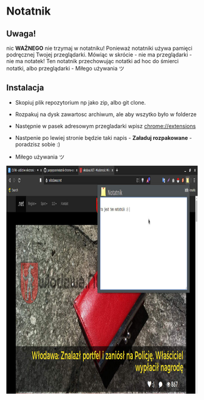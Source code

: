 # Notatnik

## Uwaga!

nic **WAŻNEGO** nie trzymaj w notatniku!
Ponieważ notatniki używa pamięci podręcznej Twojej przeglądarki.
Mówiąc w skrócie - nie ma przeglądarki - nie ma notatek!
Ten notatnik przechowując notatki ad hoc do śmierci notatki, albo przeglądarki - Miłego używania ツ

## Instalacja

- Skopiuj plik repozytorium np jako zip, albo git clone.
- Rozpakuj na dysk zawartosc archiwum, ale aby wszytko było w folderze 
- Następnie w pasek adresowym przegladarki wpisz <a href="chrome://extensions">chrome://extensions</a>
- Nastpenie po lewiej stronie będzie taki napis - **Załaduj rozpakowane** - poradzisz sobie :) 

- Miłego używania ツ

<p align="center">
  <img src="https://github.com/panpepson/notatnik-chrome-extension/blob/main/screenshot.jpg" width="100%" height="600"/>
</p>

